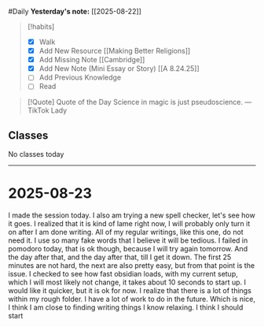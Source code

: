 #Daily
**Yesterday's note:** [[2025-08-22]]

> [!habits] 
>- [x] Walk 
>- [x] Add New Resource [[Making Better Religions]]
> - [x] Add Missing Note [[Cambridge]]
> - [x] Add New Note (Mini Essay or Story) [[A 8.24.25]]
> - [ ] Add Previous Knowledge 
> - [ ] Read 

> [!Quote] Quote of the Day 
> Science in magic is just pseudoscience.
> — TikTok Lady

## Classes 
No classes today

<hr>

# 2025-08-23

I made the session today. I also am trying a new spell checker, let's see how it goes. I realized that it is kind of lame right now, I will probably only turn it on after I am done writing. All of my regular writings, like this one, do not need it. I use so many fake words that I believe it will be tedious. I failed in pomodoro today, that is ok though, because I will try again tomorrow. And the day after that, and the day after that, till I get it down. The first 25 minutes are not hard, the next are also pretty easy, but from that point is the issue. I checked to see how fast obsidian loads, with my current setup, which I will most likely not change, it takes about 10 seconds to start up. I would like it quicker, but it is ok for now. I realize that there is a lot of things within my rough folder. I have a lot of work to do in the future. Which is nice, I think I am close to finding writing things I know relaxing. I think I should start 